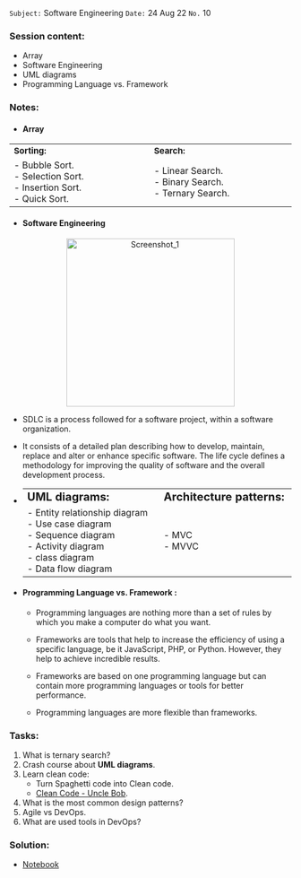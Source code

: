 `Subject:` Software Engineering
`Date:` 24 Aug 22 `No.` 10

### Session content:

- Array
- Software Engineering
- UML diagrams 
- Programming Language vs. Framework

### Notes:

- #### Array

<table border="0">
   <tr>
      <td><b style="font-size:15px">Sorting:</b></td>
      <td><b style="font-size:15px">Search:</b></td>
      </tr>
      <tr>
      <td>
  - Bubble Sort. </br>
  - Selection Sort.</br>
  - Insertion Sort. </br>
  - Quick Sort. <img width="444"></br>    <td>
  - Linear Search. </br>
  - Binary Search.   </br>
  - Ternary Search.<img width="444"></br>
    </td> </tr></table>

- #### Software Engineering

<p align="center">
<img src="https://bigwater.consulting/wp-content/uploads/2019/04/SDLC_BWC.png" alt="Screenshot_1" style="width:300px;"/>


  -  SDLC is a process followed for a software project, within a software organization. 

  -  It consists of a detailed plan describing how to develop, maintain, replace and alter or enhance specific software. The life cycle defines a methodology for improving the quality of software and the overall development process. ​	


- <table border="0"> 
   <tr>
   <td><b style="font-size:20px">UML diagrams: </b>  </td>
   <td><b style="font-size:20px">Architecture patterns: </b></td>  
   </tr>
      <tr>
      <td>
   - Entity relationship diagram </br>
  - Use case diagram </br>
  - Sequence diagram </br>
  - Activity diagram </br>
  - class diagram </br>
  - Data flow diagram <img width="400">
  </td>
  <td>
  - MVC </br>
  - MVVC  <img width="400">
  </td> </tr></table>


- #### Programming Language vs. Framework :
  
  
  - Programming languages are nothing more than a set of rules by which you make a computer do what you want.
  
  - Frameworks are tools that help to increase the efficiency of using a specific language, be it JavaScript, PHP, or Python. However, they help to achieve incredible results.
  
  - Frameworks are based on one programming language but can contain more programming languages or tools for better performance.
  
  - Programming languages are more flexible than frameworks.
  
    
  


### Tasks:

1. What is ternary search?
2. Crash course about **UML diagrams**.
3. Learn clean code:
    -  Turn Spaghetti code into Clean code.
    -  [Clean Code - Uncle Bob](https://www.youtube.com/watch?v=7EmboKQH8lM&list=PLmmYSbUCWJ4x1GO839azG_BBw8rkh-zOj).
4. What is the most common design patterns?
5. Agile vs DevOps.
6. What are used tools in DevOps?

### Solution:

- [Notebook](https://github.com/AhmedUZaki/INSTANT-AI/blob/main/Track%201_%20Python%20for%20Data%20science/Session%2010/Session%2010%20Tasks%20Solution.ipynb)



